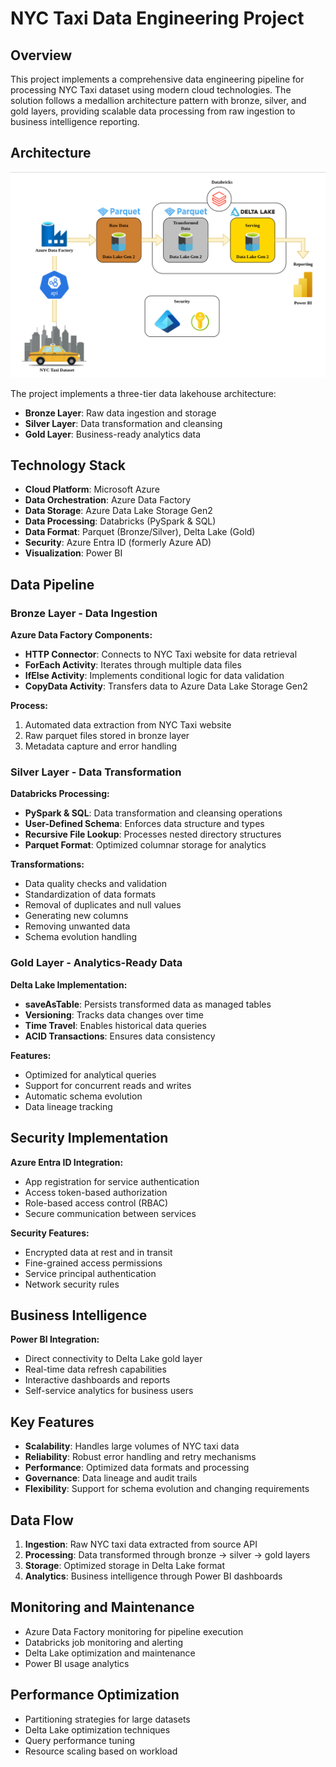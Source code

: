 # NYC Taxi Data Engineering Project

## Overview

This project implements a comprehensive data engineering pipeline for processing NYC Taxi dataset using modern cloud technologies. The solution follows a medallion architecture pattern with bronze, silver, and gold layers, providing scalable data processing from raw ingestion to business intelligence reporting.

## Architecture
![Architecture Diagram](https://github.com/Abhishekmohite25/NYC-TAXI-DE-PROJECT/blob/5dfc966e9313be29bee71bb1c8999971d25ff9f8/Architecture.png)

The project implements a three-tier data lakehouse architecture:

- **Bronze Layer**: Raw data ingestion and storage
- **Silver Layer**: Data transformation and cleansing
- **Gold Layer**: Business-ready analytics data

## Technology Stack

- **Cloud Platform**: Microsoft Azure
- **Data Orchestration**: Azure Data Factory
- **Data Storage**: Azure Data Lake Storage Gen2
- **Data Processing**: Databricks (PySpark & SQL)
- **Data Format**: Parquet (Bronze/Silver), Delta Lake (Gold)
- **Security**: Azure Entra ID (formerly Azure AD)
- **Visualization**: Power BI

## Data Pipeline

### Bronze Layer - Data Ingestion

**Azure Data Factory Components:**
- **HTTP Connector**: Connects to NYC Taxi website for data retrieval
- **ForEach Activity**: Iterates through multiple data files
- **IfElse Activity**: Implements conditional logic for data validation
- **CopyData Activity**: Transfers data to Azure Data Lake Storage Gen2

**Process:**
1. Automated data extraction from NYC Taxi website
2. Raw parquet files stored in bronze layer
3. Metadata capture and error handling

### Silver Layer - Data Transformation

**Databricks Processing:**
- **PySpark & SQL**: Data transformation and cleansing operations
- **User-Defined Schema**: Enforces data structure and types
- **Recursive File Lookup**: Processes nested directory structures
- **Parquet Format**: Optimized columnar storage for analytics

**Transformations:**
- Data quality checks and validation
- Standardization of data formats
- Removal of duplicates and null values
- Generating new columns
- Removing unwanted data
- Schema evolution handling

### Gold Layer - Analytics-Ready Data

**Delta Lake Implementation:**
- **saveAsTable**: Persists transformed data as managed tables
- **Versioning**: Tracks data changes over time
- **Time Travel**: Enables historical data queries
- **ACID Transactions**: Ensures data consistency

**Features:**
- Optimized for analytical queries
- Support for concurrent reads and writes
- Automatic schema evolution
- Data lineage tracking

## Security Implementation

**Azure Entra ID Integration:**
- App registration for service authentication
- Access token-based authorization
- Role-based access control (RBAC)
- Secure communication between services

**Security Features:**
- Encrypted data at rest and in transit
- Fine-grained access permissions
- Service principal authentication
- Network security rules

## Business Intelligence

**Power BI Integration:**
- Direct connectivity to Delta Lake gold layer
- Real-time data refresh capabilities
- Interactive dashboards and reports
- Self-service analytics for business users

## Key Features

- **Scalability**: Handles large volumes of NYC taxi data
- **Reliability**: Robust error handling and retry mechanisms
- **Performance**: Optimized data formats and processing
- **Governance**: Data lineage and audit trails
- **Flexibility**: Support for schema evolution and changing requirements

## Data Flow

1. **Ingestion**: Raw NYC taxi data extracted from source API
2. **Processing**: Data transformed through bronze → silver → gold layers
3. **Storage**: Optimized storage in Delta Lake format
4. **Analytics**: Business intelligence through Power BI dashboards

## Monitoring and Maintenance

- Azure Data Factory monitoring for pipeline execution
- Databricks job monitoring and alerting
- Delta Lake optimization and maintenance
- Power BI usage analytics

## Performance Optimization

- Partitioning strategies for large datasets
- Delta Lake optimization techniques
- Query performance tuning
- Resource scaling based on workload
